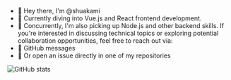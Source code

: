 - 👋 Hey there, I'm @shuakami
- 👀 Currently diving into Vue.js and React frontend development.
- 🌱 Concurrently, I'm also picking up Node.js and other backend skills.
If you're interested in discussing technical topics or exploring potential collaboration opportunities, feel free to reach out via:
- 💬 GitHub messages
- 📝 Or open an issue directly in one of my repositories


![GitHub stats](https://github-readme-stats.vercel.app/api?username=shuakami&include_all_commits=true)


